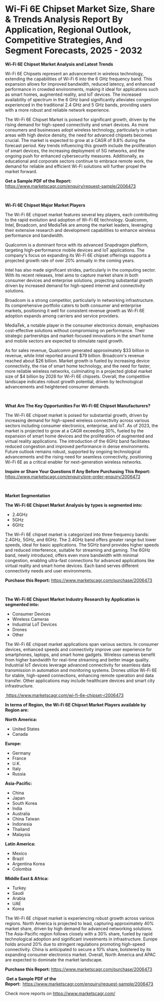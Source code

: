 <p><h1>Wi-Fi 6E Chipset Market Size, Share & Trends Analysis Report By Application, Regional Outlook, Competitive Strategies, And Segment Forecasts, 2025 - 2032</h1></p><p><strong>Wi-Fi 6E Chipset Market Analysis and Latest Trends</strong></p>
<p><p>Wi-Fi 6E Chipsets represent an advancement in wireless technology, extending the capabilities of Wi-Fi 6 into the 6 GHz frequency band. This expansion allows for improved bandwidth, reduced latency, and enhanced performance in crowded environments, making it ideal for applications such as smart homes, augmented reality, and IoT devices. The increased availability of spectrum in the 6 GHz band significantly alleviates congestion experienced in the traditional 2.4 GHz and 5 GHz bands, providing users with a more robust and reliable network experience.</p><p>The Wi-Fi 6E Chipset Market is poised for significant growth, driven by the rising demand for high-speed connectivity and smart devices. As more consumers and businesses adopt wireless technology, particularly in urban areas with high device density, the need for advanced chipsets becomes crucial. The market is expected to grow at a CAGR of 9.8% during the forecast period. Key trends influencing this growth include the proliferation of smart devices, the increasing deployment of 5G networks, and the ongoing push for enhanced cybersecurity measures. Additionally, as educational and corporate sectors continue to embrace remote work, the demand for reliable and efficient Wi-Fi solutions will further propel the market forward.</p></p>
<p><strong>Get a Sample PDF of the Report:&nbsp;</strong> <a href="https://www.marketscagr.com/enquiry/request-sample/2006473?utm_campaign=2994&utm_medium=2&utm_source=Github&utm_content=ia&utm_term=07042025&utm_id=wi-fi-6e-chipset">https://www.marketscagr.com/enquiry/request-sample/2006473</a></p>
<p>&nbsp;</p>
<p><strong>Wi-Fi 6E Chipset Major Market Players</strong></p>
<p><p>The Wi-Fi 6E chipset market features several key players, each contributing to the rapid evolution and adoption of Wi-Fi 6E technology. Qualcomm, Intel, Broadcom, and MediaTek are among the market leaders, leveraging their extensive research and development capabilities to enhance wireless performance and bandwidth.</p><p>Qualcomm is a dominant force with its advanced Snapdragon platform, targeting high-performance mobile devices and IoT applications. The company's focus on expanding its Wi-Fi 6E chipset offerings supports a projected growth rate of over 20% annually in the coming years.</p><p>Intel has also made significant strides, particularly in the computing sector. With its recent releases, Intel aims to capture market share in both consumer devices and enterprise solutions, projecting substantial growth driven by increased demand for high-speed internet and connectivity solutions.</p><p>Broadcom is a strong competitor, particularly in networking infrastructure. Its comprehensive portfolio caters to both consumer and enterprise markets, positioning it well for consistent revenue growth as Wi-Fi 6E adoption expands among carriers and service providers.</p><p>MediaTek, a notable player in the consumer electronics domain, emphasizes cost-effective solutions without compromising on performance. Their strategic partnerships and market-focused innovations in the smart home and mobile sectors are expected to stimulate rapid growth.</p><p>As for sales revenue, Qualcomm generated approximately $33 billion in revenue, while Intel reported around $79 billion. Broadcom's revenue reached about $26 billion. Market growth is fueled by increasing device connectivity, the rise of smart home technology, and the need for faster, more reliable wireless networks, culminating in a projected global market size of $4 billion by 2026 for Wi-Fi 6E chipsets. Overall, the competitive landscape indicates robust growth potential, driven by technological advancements and heightened consumer demands.</p></p>
<p>&nbsp;</p>
<p><strong>What Are The Key Opportunities For Wi-Fi 6E Chipset Manufacturers?</strong></p>
<p><p>The Wi-Fi 6E chipset market is poised for substantial growth, driven by increasing demand for high-speed wireless connectivity across various sectors including consumer electronics, enterprise, and IoT. As of 2023, the market is projected to grow at a CAGR exceeding 30%, fueled by the expansion of smart home devices and the proliferation of augmented and virtual reality applications. The introduction of the 6GHz band facilitates reduced congestion and improved performance in dense environments. Future outlook remains robust, supported by ongoing technological advancements and the rising need for seamless connectivity, positioning Wi-Fi 6E as a critical enabler for next-generation wireless networks.</p></p>
<p><strong>Inquire or Share Your Questions If Any Before Purchasing This Report:</strong> <a href="https://www.marketscagr.com/enquiry/pre-order-enquiry/2006473?utm_campaign=2994&utm_medium=2&utm_source=Github&utm_content=ia&utm_term=07042025&utm_id=wi-fi-6e-chipset">https://www.marketscagr.com/enquiry/pre-order-enquiry/2006473</a></p>
<p>&nbsp;</p>
<p><strong>Market Segmentation</strong></p>
<p><strong>The Wi-Fi 6E Chipset Market Analysis by types is segmented into:</strong></p>
<p><ul><li>2.4GHz</li><li>5GHz</li><li>6GHz</li></ul></p>
<p><p>The Wi-Fi 6E chipset market is categorized into three frequency bands: 2.4GHz, 5GHz, and 6GHz. The 2.4GHz band offers greater range but lower speeds, ideal for basic applications. The 5GHz band provides higher speeds and reduced interference, suitable for streaming and gaming. The 6GHz band, newly introduced, offers even more bandwidth with minimal congestion, enabling ultra-fast connections for advanced applications like virtual reality and smart home devices. Each band serves different connectivity needs and user environments.</p></p>
<p><strong>Purchase this Report:&nbsp;</strong><a href="https://www.marketscagr.com/purchase/2006473?utm_campaign=2994&utm_medium=2&utm_source=Github&utm_content=ia&utm_term=07042025&utm_id=wi-fi-6e-chipset">https://www.marketscagr.com/purchase/2006473</a></p>
<p>&nbsp;</p>
<p><strong>The Wi-Fi 6E Chipset Market Industry Research by Application is segmented into:</strong></p>
<p><ul><li>Consumer Devices</li><li>Wireless Cameras</li><li>Industrial LoT Devices</li><li>Drones</li><li>Other</li></ul></p>
<p><p>The Wi-Fi 6E chipset market applications span various sectors. In consumer devices, enhanced speeds and connectivity improve user experience for smartphones, laptops, and smart home gadgets. Wireless cameras benefit from higher bandwidth for real-time streaming and better image quality. Industrial IoT devices leverage advanced connectivity for seamless data transmission in automation and monitoring systems. Drones utilize Wi-Fi 6E for stable, high-speed connections, enhancing remote operation and data transfer. Other applications may include healthcare devices and smart city infrastructure.</p></p>
<p><a href="https://www.marketscagr.com/wi-fi-6e-chipset-r2006473?utm_campaign=2994&utm_medium=2&utm_source=Github&utm_content=ia&utm_term=07042025&utm_id=wi-fi-6e-chipset">&nbsp;https://www.marketscagr.com/wi-fi-6e-chipset-r2006473</a></p>
<p><strong>In terms of Region, the Wi-Fi 6E Chipset Market Players available by Region are:</strong></p>
<p>
    <p> <strong> North America: </strong>
        <ul>
            <li>United States</li>
            <li>Canada</li>
        </ul>
        </p> 
    <p> <strong> Europe: </strong>
        <ul>
            <li>Germany</li>
            <li>France</li>
            <li>U.K.</li>
            <li>Italy</li>
            <li>Russia</li>
        </ul>
        </p> 
    <p> <strong> Asia-Pacific: </strong>
        <ul>
            <li>China</li>
            <li>Japan</li>
            <li>South Korea</li>
            <li>India</li>
            <li>Australia</li>
            <li>China Taiwan</li>
            <li>Indonesia</li>
            <li>Thailand</li>
            <li>Malaysia</li>
        </ul>
        </p> 
    <p> <strong> Latin America: </strong>
        <ul>
            <li>Mexico</li>
            <li>Brazil</li>
            <li>Argentina Korea</li>
            <li>Colombia</li>
        </ul>
        </p> 
    <p> <strong> Middle East & Africa: </strong>
        <ul>
            <li>Turkey</li>
            <li>Saudi</li>
            <li>Arabia</li>
            <li>UAE</li>
            <li>Korea</li>
        </ul>
    </p>
    </p>
<p><p>The Wi-Fi 6E chipset market is experiencing robust growth across various regions. North America is projected to lead, capturing approximately 40% market share, driven by high demand for advanced networking solutions. The Asia-Pacific region follows closely with a 30% share, fueled by rapid technological adoption and significant investments in infrastructure. Europe holds around 20% due to stringent regulations promoting high-speed connectivity. China is anticipated to secure a 10% share, bolstered by its expanding consumer electronics market. Overall, North America and APAC are expected to dominate the market landscape.</p></p>
<p><strong>Purchase this Report: </strong><a href="https://www.marketscagr.com/purchase/2006473?utm_campaign=2994&utm_medium=2&utm_source=Github&utm_content=ia&utm_term=07042025&utm_id=wi-fi-6e-chipset">https://www.marketscagr.com/purchase/2006473</a></p>
<p>&nbsp;<strong>Get a Sample PDF of the Report:&nbsp;&nbsp;</strong><a href="https://www.marketscagr.com/enquiry/request-sample/2006473?utm_campaign=2994&utm_medium=2&utm_source=Github&utm_content=ia&utm_term=07042025&utm_id=wi-fi-6e-chipset">https://www.marketscagr.com/enquiry/request-sample/2006473</a></p>
<p><strong></strong></p>
<p>Check more reports on <a href="https://www.marketscagr.com/?utm_campaign=2994&utm_medium=2&utm_source=Github&utm_content=ia&utm_term=07042025&utm_id=wi-fi-6e-chipset">https://www.marketscagr.com/</a></p>